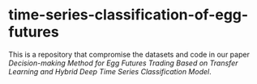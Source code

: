 # time-series-classification-of-egg-futures
This is a repository that compromise the datasets and code in our paper *Decision-making Method for Egg Futures Trading Based on Transfer Learning and Hybrid Deep Time Series Classification Model*.
